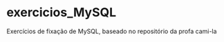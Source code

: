 # exercicios_MySQL
Exercícios de fixação de MySQL, baseado no repositório da profa cami-la <a href="https://github.com/cami-la/exercicios-de-fixacao-MYSQL"></a>
